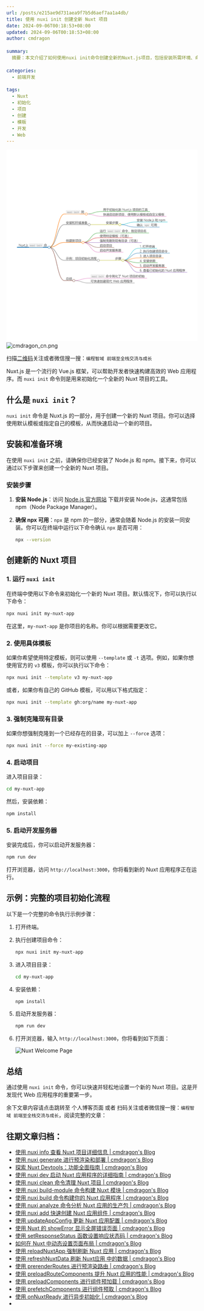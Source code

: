 ```yaml
---
url: /posts/e215ae9d731aea9f7b5d6aef7aa1a4db/
title: 使用 nuxi init 创建全新 Nuxt 项目
date: 2024-09-06T00:18:53+08:00
updated: 2024-09-06T00:18:53+08:00
author: cmdragon

summary:
  摘要：本文介绍了如何使用nuxi init命令创建全新的Nuxt.js项目，包括安装所需环境、命令使用方法、指定模板、强制克隆、启动开发服务器等步骤，并提供了完整的项目初始化流程示例，帮助开发者快速上手Nuxt.js框架进行高效Web应用开发。

categories:
  - 前端开发

tags:
  - Nuxt
  - 初始化
  - 项目
  - 创建
  - 模板
  - 开发
  - Web
---
```


<img src="/images/2024_09_06 10_59_08.png" title="2024_09_06 10_59_08.png" alt="2024_09_06 10_59_08.png"/>

<img src="https://api2.cmdragon.cn/upload/cmder/20250304_012821924.jpg" title="cmdragon_cn.png" alt="cmdragon_cn.png"/>


扫描[二维码](https://api2.cmdragon.cn/upload/cmder/20250304_012821924.jpg)关注或者微信搜一搜：`编程智域 前端至全栈交流与成长`

Nuxt.js 是一个流行的 Vue.js 框架，可以帮助开发者快速构建高效的 Web 应用程序。而 `nuxi init` 命令则是用来初始化一个全新的
Nuxt 项目的工具。

## 什么是 `nuxi init`？

`nuxi init` 命令是 Nuxt.js 的一部分，用于创建一个新的 Nuxt 项目。你可以选择使用默认模板或指定自己的模板，从而快速启动一个新的项目。

## 安装和准备环境

在使用 `nuxi init` 之前，请确保你已经安装了 Node.js 和 npm。接下来，你可以通过以下步骤来创建一个全新的 Nuxt 项目。

### 安装步骤

1. **安装 Node.js**：访问 [Node.js 官方网站](https://nodejs.org/) 下载并安装 Node.js，这通常包括 npm（Node Package
   Manager）。

2. **确保 npx 可用**：`npx` 是 npm 的一部分，通常会随着 Node.js 的安装一同安装。你可以在终端中运行以下命令确认 `npx` 是否可用：

   ```bash
   npx --version
   ```

## 创建新的 Nuxt 项目

### 1. 运行 `nuxi init`

在终端中使用以下命令来初始化一个新的 Nuxt 项目。默认情况下，你可以执行以下命令：

```bash
npx nuxi init my-nuxt-app
```

在这里，`my-nuxt-app` 是你项目的名称。你可以根据需要更改它。

### 2. 使用具体模板

如果你希望使用特定模板，则可以使用 `--template` 或 `-t` 选项。例如，如果你想使用官方的 `v3` 模板，你可以执行以下命令：

```bash
npx nuxi init --template v3 my-nuxt-app
```

或者，如果你有自己的 GitHub 模板，可以用以下格式指定：

```bash
npx nuxi init --template gh:org/name my-nuxt-app
```

### 3. 强制克隆现有目录

如果你想强制克隆到一个已经存在的目录，可以加上 `--force` 选项：

```bash
npx nuxi init --force my-existing-app
```

### 4. 启动项目

进入项目目录：

```bash
cd my-nuxt-app
```

然后，安装依赖：

```bash
npm install
```

### 5. 启动开发服务器

安装完成后，你可以启动开发服务器：

```bash
npm run dev
```

打开浏览器，访问 `http://localhost:3000`，你将看到新的 Nuxt 应用程序正在运行。

## 示例：完整的项目初始化流程

以下是一个完整的命令执行示例步骤：

1. 打开终端。

2. 执行创建项目命令：

   ```bash
   npx nuxi init my-nuxt-app
   ```

3. 进入项目目录：

   ```bash
   cd my-nuxt-app
   ```

4. 安装依赖：

   ```bash
   npm install
   ```

5. 启动开发服务器：

   ```bash
   npm run dev
   ```

6. 打开浏览器，输入 `http://localhost:3000`，你将看到如下页面：

   ![Nuxt Welcome Page](<https://nuxtjs.org/logo.png>)

## 总结

通过使用 `nuxi init` 命令，你可以快速并轻松地设置一个新的 Nuxt 项目。这是开发现代 Web 应用程序的重要第一步。

余下文章内容请点击跳转至 个人博客页面 或者 扫码关注或者微信搜一搜：`编程智域 前端至全栈交流与成长`，阅读完整的文章：

## 往期文章归档：

- [使用 nuxi info 查看 Nuxt 项目详细信息 | cmdragon's Blog](https://blog.cmdragon.cn/posts/f7aeb6ad9c1c9cf3980419a88a66b082/)
- [使用 nuxi generate 进行预渲染和部署 | cmdragon's Blog](https://blog.cmdragon.cn/posts/82f081b254205e6c18a5d415f97f2519/)
- [探索 Nuxt Devtools：功能全面指南 | cmdragon's Blog](https://blog.cmdragon.cn/posts/ba266042f1b1b5d48140c44161ea0421/)
- [使用 nuxi dev 启动 Nuxt 应用程序的详细指南 | cmdragon's Blog](https://blog.cmdragon.cn/posts/ffaecaca091c2823b255244bbf0e4e6e/)
- [使用 nuxi clean 命令清理 Nuxt 项目 | cmdragon's Blog](https://blog.cmdragon.cn/posts/4382efd355d49a6c8c6ca9f96c90fe8d/)
- [使用 nuxi build-module 命令构建 Nuxt 模块 | cmdragon's Blog](https://blog.cmdragon.cn/posts/7a131f2e511146460683c0b6d2c4e911/)
- [使用 nuxi build 命令构建你的 Nuxt 应用程序 | cmdragon's Blog](https://blog.cmdragon.cn/posts/bc2bfb4e25c5fe348c22bcd59db71579/)
- [使用 nuxi analyze 命令分析 Nuxt 应用的生产包 | cmdragon's Blog](https://blog.cmdragon.cn/posts/2e9061a0c24ee58d41b70de7b45040d5/)
- [使用 nuxi add 快速创建 Nuxt 应用组件 | cmdragon's Blog](https://blog.cmdragon.cn/posts/917849288e8e1cc200cdd37a60e48387/)
- [使用 updateAppConfig 更新 Nuxt 应用配置 | cmdragon's Blog](https://blog.cmdragon.cn/posts/870198cdff2bbd91a5af2182da7662a8/)
- [使用 Nuxt 的 showError 显示全屏错误页面 | cmdragon's Blog](https://blog.cmdragon.cn/posts/54debfbfcb8e75989b8e0efe82573a86/)
- [使用 setResponseStatus 函数设置响应状态码 | cmdragon's Blog](https://blog.cmdragon.cn/posts/302e9ee7406d6304cf38978e07b4480c/)
- [如何在 Nuxt 中动态设置页面布局 | cmdragon's Blog](https://blog.cmdragon.cn/posts/4c7fb169913298de59cbe19fcbaac8d3/)
- [使用 reloadNuxtApp 强制刷新 Nuxt 应用 | cmdragon's Blog](https://blog.cmdragon.cn/posts/f47b024ff8b1e13c71741951067ae579/)
- [使用 refreshNuxtData 刷新 Nuxt应用 中的数据 | cmdragon's Blog](https://blog.cmdragon.cn/posts/1d66580f8a7e8510b9f9af6272aecc2e/)
- [使用 prerenderRoutes 进行预渲染路由 | cmdragon's Blog](https://blog.cmdragon.cn/posts/87586efe60054fbbb53f151d9025f356/)
- [使用 preloadRouteComponents 提升 Nuxt 应用的性能 | cmdragon's Blog](https://blog.cmdragon.cn/posts/476d81c3a7972e5b8d84db523437836c/)
- [使用 preloadComponents 进行组件预加载 | cmdragon's Blog](https://blog.cmdragon.cn/posts/b54b94bb4434e506c17b07f68a13bf94/)
- [使用 prefetchComponents 进行组件预取 | cmdragon's Blog](https://blog.cmdragon.cn/posts/a87f935f1fba15457925fce9d47af8f4/)
- [使用 onNuxtReady 进行异步初始化 | cmdragon's Blog](https://blog.cmdragon.cn/posts/838b6733c038fcb291025b2c777b3e8b/)
-

